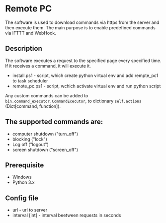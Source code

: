 # Remote PC
The software is used to download commands via https from the server and then execute them.
The main purpose is to enable predefined commands via IFTTT and WebHook.

## Description
The software executes a request to the specified page every specified time.
If it receives a command, it will execute it.

- install.ps1 - script, which create python virtual env and add rempte_pc1 to task scheduler
- remote_pc.ps1 - script, wchich activate virtual env and run python script

Any custom commands can be added to `bin.command_executor.CommandExecutor`,
to dictionary `self.actions` (Dict[command, function]). 

## The supported commands are:
- computer shutdown ("turn_off")
- blocking          ("lock")
- Log off           ("logout")
- screen shutdown   ("screen_off")

## Prerequisite
- Windows
- Python 3.x

## Config file
- url - url to server
- interval [int] - interval beetween requests in seconds
